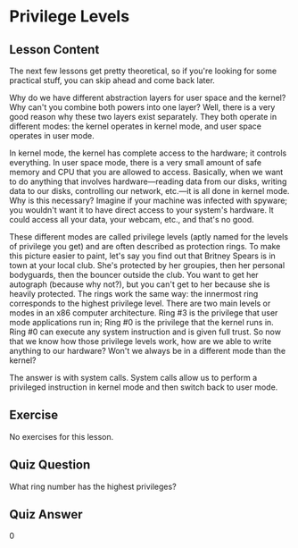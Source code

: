 # Privilege Levels

## Lesson Content

The next few lessons get pretty theoretical, so if you're looking for some practical stuff, you can skip ahead and come back later.

Why do we have different abstraction layers for user space and the kernel? Why can't you combine both powers into one layer? Well, there is a very good reason why these two layers exist separately. They both operate in different modes: the kernel operates in kernel mode, and user space operates in user mode.

In kernel mode, the kernel has complete access to the hardware; it controls everything. In user space mode, there is a very small amount of safe memory and CPU that you are allowed to access. Basically, when we want to do anything that involves hardware—reading data from our disks, writing data to our disks, controlling our network, etc.—it is all done in kernel mode. Why is this necessary? Imagine if your machine was infected with spyware; you wouldn't want it to have direct access to your system's hardware. It could access all your data, your webcam, etc., and that's no good.

These different modes are called privilege levels (aptly named for the levels of privilege you get) and are often described as protection rings. To make this picture easier to paint, let's say you find out that Britney Spears is in town at your local club. She's protected by her groupies, then her personal bodyguards, then the bouncer outside the club. You want to get her autograph (because why not?), but you can't get to her because she is heavily protected. The rings work the same way: the innermost ring corresponds to the highest privilege level. There are two main levels or modes in an x86 computer architecture. Ring #3 is the privilege that user mode applications run in; Ring #0 is the privilege that the kernel runs in. Ring #0 can execute any system instruction and is given full trust. So now that we know how those privilege levels work, how are we able to write anything to our hardware? Won't we always be in a different mode than the kernel?

The answer is with system calls. System calls allow us to perform a privileged instruction in kernel mode and then switch back to user mode.

## Exercise

No exercises for this lesson.

## Quiz Question

What ring number has the highest privileges?

## Quiz Answer

0
